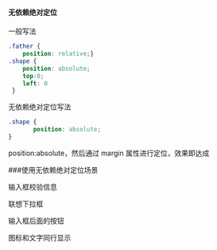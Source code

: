 #### 无依赖绝对定位

一般写法

```css
.father {
	position: relative;}
.shape {  
 	position: absolute;
 	top:0;
 	left: 0
 }

```

无依赖绝对定位写法

```css
.shape {
       position: absolute;
}
```



position:absolute，然后通过 margin 属性进行定位，效果即达成



###使用无依赖绝对定位场景

输入框校验信息

联想下拉框

输入框后面的按钮

图标和文字同行显示